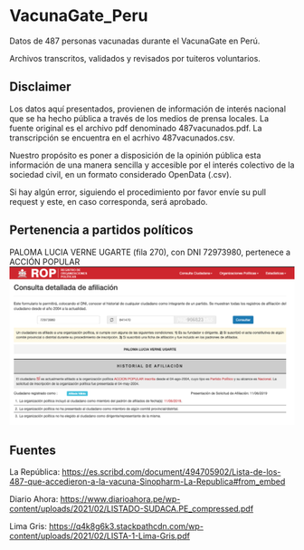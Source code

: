 # VacunaGate_Peru

Datos de 487 personas vacunadas durante el VacunaGate en Perú.

Archivos transcritos, validados y revisados por tuiteros voluntarios.


## Disclaimer

Los datos aquí presentados, provienen de información de interés nacional que se ha hecho pública a través de los medios de prensa locales. 
La fuente original es el archivo pdf denominado 487vacunados.pdf. 
La transcripción se encuentra en el acrhivo 487vacunados.csv.

Nuestro propósito es poner a disposición de la opinión pública esta información de una manera sencilla y accesible por el interés colectivo de la sociedad civil, en un formato considerado OpenData (.csv).

Si hay algún error, siguiendo el procedimiento por favor envíe su pull request y este, en caso corresponda, será aprobado.


## Pertenencia a partidos políticos

PALOMA LUCIA VERNE UGARTE (fila 270), con DNI 72973980, pertenece a ACCIÓN POPULAR
![PALOMA LUCIA VERNE UGARTE, con DNI 72973980, pertenece a ACCIÓN POPULAR](https://github.com/jhonatantirado/VacunaGate_Peru/blob/main/images/ACCION%20POPULAR%20-%20PALOMA%20LUCIA%20VERNE%20UGARTE.png)

## Fuentes

La República: https://es.scribd.com/document/494705902/Lista-de-los-487-que-accedieron-a-la-vacuna-Sinopharm-La-Republica#from_embed

Diario Ahora: https://www.diarioahora.pe/wp-content/uploads/2021/02/LISTADO-SUDACA.PE_compressed.pdf

Lima Gris: https://q4k8g6k3.stackpathcdn.com/wp-content/uploads/2021/02/LISTA-1-Lima-Gris.pdf
